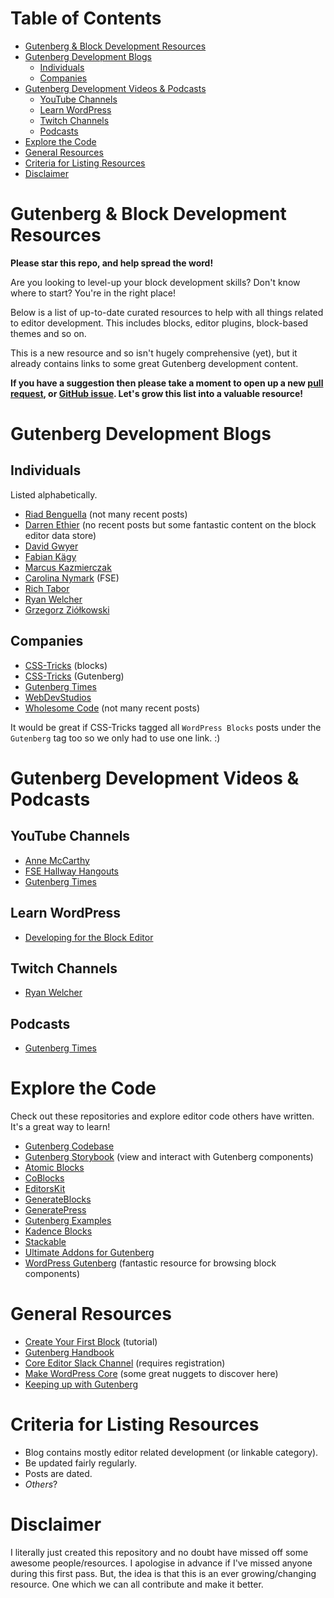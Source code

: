 # Table of Contents
- [Gutenberg & Block Development Resources](https://github.com/dgwyer/gutenberg-development-resources#gutenberg--block-development-resources)
- [Gutenberg Development Blogs](https://github.com/dgwyer/gutenberg-development-resources#gutenberg-development-blogs)
  - [Individuals](https://github.com/dgwyer/gutenberg-development-resources#individuals)
  - [Companies](https://github.com/dgwyer/gutenberg-development-resources#companies)
- [Gutenberg Development Videos & Podcasts](https://github.com/dgwyer/gutenberg-development-resources#gutenberg-development-videos--podcasts)
  - [YouTube Channels](https://github.com/dgwyer/gutenberg-development-resources#youtube-channels)
  - [Learn WordPress](https://github.com/dgwyer/gutenberg-development-resources/blob/main/README.md#learn-wordpress)
  - [Twitch Channels](https://github.com/dgwyer/gutenberg-development-resources#twitch-channels)
  - [Podcasts](https://github.com/dgwyer/gutenberg-development-resources#podcasts)
- [Explore the Code](https://github.com/dgwyer/gutenberg-development-resources#explore-the-code)
- [General Resources](https://github.com/dgwyer/gutenberg-development-resources#general-resources)
- [Criteria for Listing Resources](https://github.com/dgwyer/gutenberg-development-resources#criteria-for-listing-resources)
- [Disclaimer](https://github.com/dgwyer/gutenberg-development-resources#disclaimer)

# Gutenberg & Block Development Resources

**Please star this repo, and help spread the word!**

Are you looking to level-up your block development skills? Don't know where to start? You're in the right place!

Below is a list of up-to-date curated resources to help with all things related to editor development. This includes blocks, editor plugins, block-based themes and so on.

This is a new resource and so isn't hugely comprehensive (yet), but it already contains links to some great Gutenberg development content.

**If you have a suggestion then please take a moment to open up a new [pull request](https://github.com/dgwyer/gutenberg-development-resources/pulls), or [GitHub issue](https://github.com/dgwyer/gutenberg-development-resources/issues). Let's grow this list into a valuable resource!**

# Gutenberg Development Blogs

## Individuals

Listed alphabetically.

- [Riad Benguella](https://riad.blog/) (not many recent posts)
- [Darren Ethier](https://unfoldingneurons.com/) (no recent posts but some fantastic content on the block editor data store)
- [David Gwyer](https://innerblocks.com/)
- [Fabian Kägy](https://fabian-kaegy.com/)
- [Marcus Kazmierczak](https://mkaz.blog/)
- [Carolina Nymark](https://fullsiteediting.com/) (FSE)
- [Rich Tabor](https://richtabor.com/)
- [Ryan Welcher](https://ryanwelcher.com/)
- [Grzegorz Ziółkowski](https://gziolo.pl/)

## Companies

- [CSS-Tricks](https://css-tricks.com/tag/wordpress-blocks/) (blocks)
- [CSS-Tricks](https://css-tricks.com/tag/gutenberg/) (Gutenberg)
- [Gutenberg Times](https://gutenbergtimes.com/)
- [WebDevStudios](https://webdevstudios.com/tags/gutenberg/)
- [Wholesome Code](https://wholesomecode.ltd/) (not many recent posts)

It would be great if CSS-Tricks tagged all `WordPress Blocks` posts under the `Gutenberg` tag too so we only had to use one link. :)

# Gutenberg Development Videos & Podcasts

## YouTube Channels

- [Anne McCarthy](https://www.youtube.com/c/AnneMcCarthy/videos)
- [FSE Hallway Hangouts](https://www.youtube.com/channel/UCkPsxZ_WQFaACunULLiT85g)
- [Gutenberg Times](https://www.youtube.com/c/GutenbergTimes/videos)

## Learn WordPress
- [Developing for the Block Editor](https://learn.wordpress.org/workshops/developing-for-block-editor/)

## Twitch Channels

- [Ryan Welcher](https://www.twitch.tv/ryanwelchercodes)

## Podcasts

- [Gutenberg Times](https://gutenbergtimes.com/podcast/)

# Explore the Code

Check out these repositories and explore editor code others have written. It's a great way to learn!

- [Gutenberg Codebase](https://github.com/WordPress/gutenberg)
- [Gutenberg Storybook](https://wordpress.github.io/gutenberg/?path=/story/docs-introduction--page) (view and interact with Gutenberg components)
- [Atomic Blocks](https://github.com/studiopress/atomic-blocks)
- [CoBlocks](https://github.com/godaddy-wordpress/coblocks)
- [EditorsKit](https://github.com/extendify/block-options)
- [GenerateBlocks](https://github.com/tomusborne/generateblocks)
- [GeneratePress](https://github.com/tomusborne/generatepress)
- [Gutenberg Examples](https://github.com/WordPress/gutenberg-examples)
- [Kadence Blocks](https://github.com/kadencewp/kadence-blocks)
- [Stackable](https://github.com/gambitph/Stackable)
- [Ultimate Addons for Gutenberg](https://github.com/brainstormforce/ultimate-addons-for-gutenberg)
- [WordPress Gutenberg](https://wp-gb.com/) (fantastic resource for browsing block components)

# General Resources

- [Create Your First Block](https://developer.wordpress.org/block-editor/handbook/tutorials/create-block/) (tutorial)
- [Gutenberg Handbook](https://developer.wordpress.org/block-editor/)
- [Core Editor Slack Channel](https://wordpress.slack.com/messages/core-editor) (requires registration)
- [Make WordPress Core](https://make.wordpress.org/core/) (some great nuggets to discover here)
- [Keeping up with Gutenberg](https://make.wordpress.org/core/handbook/references/keeping-up-with-gutenberg-index/)

# Criteria for Listing Resources
- Blog contains mostly editor related development (or linkable category).
- Be updated fairly regularly.
- Posts are dated.
- _Others_?

# Disclaimer

I literally just created this repository and no doubt have missed off some awesome people/resources. I apologise in advance if I've missed anyone during this first pass. But, the idea is that this is an ever growing/changing resource. One which we can all contribute and make it better.
